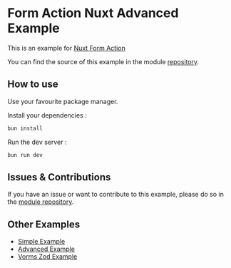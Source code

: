 # Form Action Nuxt Advanced Example

This is an example for [Nuxt Form Action](https://github.com/Hebilicious/form-actions-nuxt)

You can find the source of this example in the module [repository](https://github.com/Hebilicious/form-actions-nuxt/tree/main/playgrounds/).

## How to use

Use your favourite package manager.

Install your dependencies :

```bash
bun install 
```

Run the dev server :

```bash
bun run dev
```

## Issues & Contributions

If you have an issue or want to contribute to this example, please do so in the [module repository](https://github.com/Hebilicious/form-actions-nuxt/).

## Other Examples

- [Simple Example](https://github.com/Hebilicious/form-actions-nuxt-examples/tree/simple)
- [Advanced Example](https://github.com/Hebilicious/form-actions-nuxt-examples/tree/advanced)
- [Vorms Zod Example](https://github.com/Hebilicious/form-actions-nuxt-examples/tree/vorms-zod)
